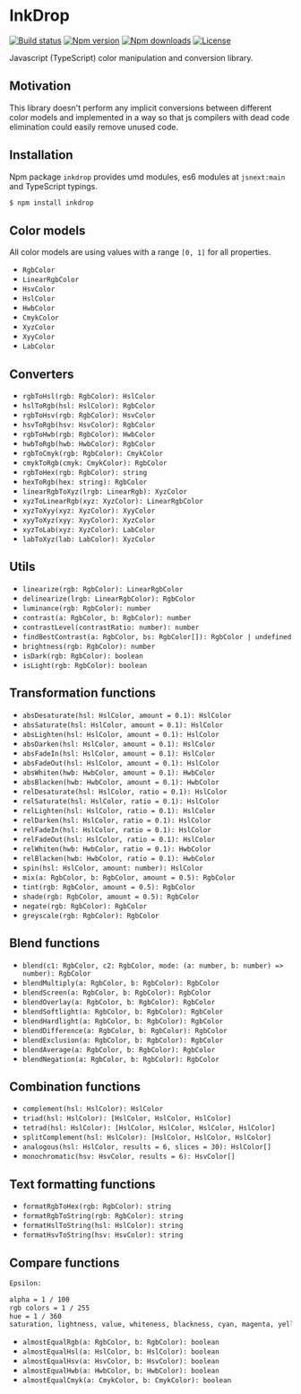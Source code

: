 # InkDrop

[![Build status](https://img.shields.io/travis/localvoid/inkdrop.svg?style=flat-square)](https://travis-ci.org/localvoid/inkdrop)
[![Npm version](https://img.shields.io/npm/v/inkdrop.svg?style=flat-square)](https://www.npmjs.com/package/inkdrop)
[![Npm downloads](https://img.shields.io/npm/dm/inkdrop.svg?style=flat-square)](https://www.npmjs.com/package/inkdrop)
[![License](https://img.shields.io/npm/l/inkdrop.svg?style=flat-square)](https://www.npmjs.com/package/inkdrop)

Javascript (TypeScript) color manipulation and conversion library.

## Motivation

This library doesn't perform any implicit conversions between different color models and implemented in a way so that
js compilers with dead code elimination could easily remove unused code.

## Installation

Npm package `inkdrop` provides umd modules, es6 modules at `jsnext:main` and TypeScript typings.

```sh
$ npm install inkdrop
```

## Color models

All color models are using values with a range `[0, 1]` for all properties.

- `RgbColor`
- `LinearRgbColor`
- `HsvColor`
- `HslColor`
- `HwbColor`
- `CmykColor`
- `XyzColor`
- `XyyColor`
- `LabColor`

## Converters

- `rgbToHsl(rgb: RgbColor): HslColor`
- `hslToRgb(hsl: HslColor): RgbColor`
- `rgbToHsv(rgb: RgbColor): HsvColor`
- `hsvToRgb(hsv: HsvColor): RgbColor`
- `rgbToHwb(rgb: RgbColor): HwbColor`
- `hwbToRgb(hwb: HwbColor): RgbColor`
- `rgbToCmyk(rgb: RgbColor): CmykColor`
- `cmykToRgb(cmyk: CmykColor): RgbColor`
- `rgbToHex(rgb: RgbColor): string`
- `hexToRgb(hex: string): RgbColor`
- `linearRgbToXyz(lrgb: LinearRgb): XyzColor`
- `xyzToLinearRgb(xyz: XyzColor): LinearRgbColor`
- `xyzToXyy(xyz: XyzColor): XyyColor`
- `xyyToXyz(xyy: XyyColor): XyzColor`
- `xyzToLab(xyz: XyzColor): LabColor`
- `labToXyz(lab: LabColor): XyzColor`

## Utils

- `linearize(rgb: RgbColor): LinearRgbColor`
- `delinearize(lrgb: LinearRgbColor): RgbColor`
- `luminance(rgb: RgbColor): number`
- `contrast(a: RgbColor, b: RgbColor): number`
- `contrastLevel(contrastRatio: number): number`
- `findBestContrast(a: RgbColor, bs: RgbColor[]): RgbColor | undefined`
- `brightness(rgb: RgbColor): number`
- `isDark(rgb: RgbColor): boolean`
- `isLight(rgb: RgbColor): boolean`

## Transformation functions

- `absDesaturate(hsl: HslColor, amount = 0.1): HslColor`
- `absSaturate(hsl: HslColor, amount = 0.1): HslColor`
- `absLighten(hsl: HslColor, amount = 0.1): HslColor`
- `absDarken(hsl: HslColor, amount = 0.1): HslColor`
- `absFadeIn(hsl: HslColor, amount = 0.1): HslColor`
- `absFadeOut(hsl: HslColor, amount = 0.1): HslColor`
- `absWhiten(hwb: HwbColor, amount = 0.1): HwbColor`
- `absBlacken(hwb: HwbColor, amount = 0.1): HwbColor`
- `relDesaturate(hsl: HslColor, ratio = 0.1): HslColor`
- `relSaturate(hsl: HslColor, ratio = 0.1): HslColor`
- `relLighten(hsl: HslColor, ratio = 0.1): HslColor`
- `relDarken(hsl: HslColor, ratio = 0.1): HslColor`
- `relFadeIn(hsl: HslColor, ratio = 0.1): HslColor`
- `relFadeOut(hsl: HslColor, ratio = 0.1): HslColor`
- `relWhiten(hwb: HwbColor, ratio = 0.1): HwbColor`
- `relBlacken(hwb: HwbColor, ratio = 0.1): HwbColor`
- `spin(hsl: HslColor, amount: number): HslColor`
- `mix(a: RgbColor, b: RgbColor, amount = 0.5): RgbColor`
- `tint(rgb: RgbColor, amount = 0.5): RgbColor`
- `shade(rgb: RgbColor, amount = 0.5): RgbColor`
- `negate(rgb: RgbColor): RgbColor`
- `greyscale(rgb: RgbColor): RgbColor`

## Blend functions

- `blend(c1: RgbColor, c2: RgbColor, mode: (a: number, b: number) => number): RgbColor`
- `blendMultiply(a: RgbColor, b: RgbColor): RgbColor`
- `blendScreen(a: RgbColor, b: RgbColor): RgbColor`
- `blendOverlay(a: RgbColor, b: RgbColor): RgbColor`
- `blendSoftlight(a: RgbColor, b: RgbColor): RgbColor`
- `blendHardlight(a: RgbColor, b: RgbColor): RgbColor`
- `blendDifference(a: RgbColor, b: RgbColor): RgbColor`
- `blendExclusion(a: RgbColor, b: RgbColor): RgbColor`
- `blendAverage(a: RgbColor, b: RgbColor): RgbColor`
- `blendNegation(a: RgbColor, b: RgbColor): RgbColor`

## Combination functions

- `complement(hsl: HslColor): HslColor`
- `triad(hsl: HslColor): [HslColor, HslColor, HslColor]`
- `tetrad(hsl: HslColor): [HslColor, HslColor, HslColor, HslColor]`
- `splitComplement(hsl: HslColor): [HslColor, HslColor, HslColor]`
- `analogous(hsl: HslColor, results = 6, slices = 30): HslColor[]`
- `monochromatic(hsv: HsvColor, results = 6): HsvColor[]`

## Text formatting functions

- `formatRgbToHex(rgb: RgbColor): string`
- `formatRgbToString(rgb: RgbColor): string`
- `formatHslToString(hsl: HslColor): string`
- `formatHsvToString(hsv: HsvColor): string`

## Compare functions

```txt
Epsilon:

alpha = 1 / 100
rgb colors = 1 / 255
hue = 1 / 360
saturation, lightness, value, whiteness, blackness, cyan, magenta, yellow, black = 1 / 100
```

- `almostEqualRgb(a: RgbColor, b: RgbColor): boolean`
- `almostEqualHsl(a: HslColor, b: HslColor): boolean`
- `almostEqualHsv(a: HsvColor, b: HsvColor): boolean`
- `almostEqualHwb(a: HwbColor, b: HwbColor): boolean`
- `almostEqualCmyk(a: CmykColor, b: CmykColor): boolean`
